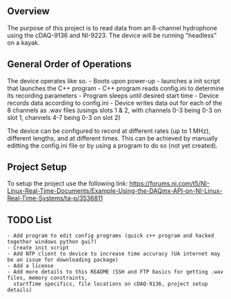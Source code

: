 Overview
--------------------------
The purpose of this project is to read data from an 8-channel hydrophone using the
cDAQ-9136 and NI-9223. The device will be running "headless" on a kayak.


General Order of Operations
--------------------------
The device operates like so.
	- Boots upon power-up
	- launches a init script that launches the C++ program
	- C++ program reads config.ini to determine its recording parameters
	- Program sleeps until desired start time
	- Device records data according to config.ini
	- Device writes data out for each of the 8 channels as .wav files (usings slots 1 & 2,
	  with channels 0-3 being 0-3 on slot 1, channels 4-7 being 0-3 on slot 2)

The device can be configured to record at different rates (up to 1 MHz), different lengths, and at different times.
This can be achieved by manually editting the config.ini file or by using a program to do so (not yet created).


Project Setup
--------------------------
To setup the project use the following link: https://forums.ni.com/t5/NI-Linux-Real-Time-Documents/Example-Using-the-DAQmx-API-on-NI-Linux-Real-Time-Systems/ta-p/3536811


TODO List
--------------------------
	- Add program to edit config programs (quick c++ program and hacked together windows python gui?)
	- Create init script
	- Add NTP client to device to increase time accuracy (UA internet may be an issue for downloading package)
	- Add a license
	- Add more details to this README (SSH and FTP basics for getting .wav files, memory constraints, 
	  startTime specifics, file locations on cDAQ-9136, project setup details)